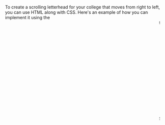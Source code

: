 To create a scrolling letterhead for your college that moves from right to left, you can use HTML along with CSS. Here's an example of how you can implement it using the <marquee> tag (which is an older tag and no longer recommended in modern web design) and CSS for better control over the animation.

Since the <marquee> tag is deprecated in HTML5, it's better to use CSS animation to achieve the same effect. Below is a simple example where we display a letterhead for your college and have it scroll from right to left:

HTML and CSS Example for Scrolling Letterhead:

Explanation:

1. HTML Structure:
o The .letterhead-container is the main container for the letterhead.
o Inside this container, the .letterhead-text class holds the actual letterhead content (like the college name, address, and contact).

2. CSS Styling:
o .letterhead-container has a fixed width (100% of the page) and hides any overflow (to ensure scrolling text stays inside the container).
.letterhead-text contains the scrolling effect using the CSS @keyframes rule. It starts from the right (translateX(100%)) and moves to the left (translateX(-100%)).
o The animation: scroll-left 10s linear infinite; applies the scroll animation, which lasts for 10 seconds and loops infinitely.

3. Animation:
o The @keyframes rule defines the animation, creating a smooth left-to-right scroll.
o The animation makes the text scroll from right to left across the page. 

Customization:

• Colors: Modify the background color and text color in the .letterhead-container to match your college's official colors.
• Speed: You can change the 10s value in the animation property to adjust the speed of the scroll.
• Content: Replace the content inside .letterhead-text with your actual college letterhead details like name, address, and contact info.

This solution is simple and uses modern CSS animation for smooth scrolling. It’s a good alternative to the outdated <marquee> tag.